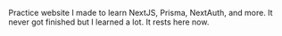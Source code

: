 Practice website I made to learn NextJS, Prisma, NextAuth, and more.
It never got finished but I learned a lot.
It rests here now.
